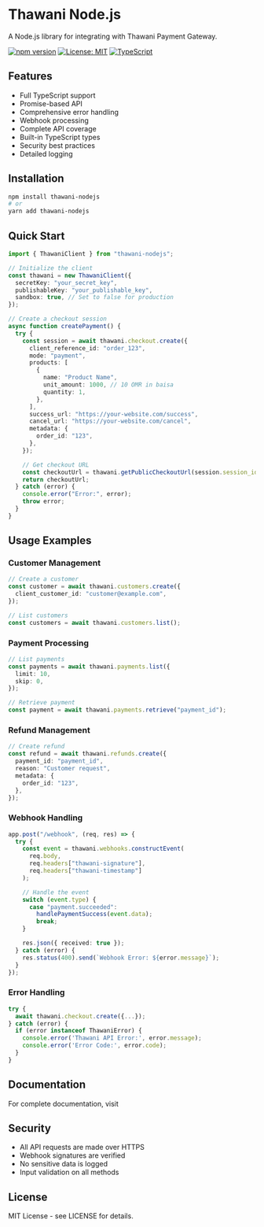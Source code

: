 # Thawani Node.js

A Node.js library for integrating with Thawani Payment Gateway.

[![npm version](https://badge.fury.io/js/thawani-node.svg)](https://badge.fury.io/js/thawani-node)
[![License: MIT](https://img.shields.io/badge/License-MIT-yellow.svg)](https://opensource.org/licenses/MIT)
[![TypeScript](https://img.shields.io/badge/TypeScript-Ready-blue.svg)](https://www.typescriptlang.org/)

## Features

- Full TypeScript support
- Promise-based API
- Comprehensive error handling
- Webhook processing
- Complete API coverage
- Built-in TypeScript types
- Security best practices
- Detailed logging

## Installation

```bash
npm install thawani-nodejs
# or
yarn add thawani-nodejs
```

## Quick Start

```typescript
import { ThawaniClient } from "thawani-nodejs";

// Initialize the client
const thawani = new ThawaniClient({
  secretKey: "your_secret_key",
  publishableKey: "your_publishable_key",
  sandbox: true, // Set to false for production
});

// Create a checkout session
async function createPayment() {
  try {
    const session = await thawani.checkout.create({
      client_reference_id: "order_123",
      mode: "payment",
      products: [
        {
          name: "Product Name",
          unit_amount: 1000, // 10 OMR in baisa
          quantity: 1,
        },
      ],
      success_url: "https://your-website.com/success",
      cancel_url: "https://your-website.com/cancel",
      metadata: {
        order_id: "123",
      },
    });

    // Get checkout URL
    const checkoutUrl = thawani.getPublicCheckoutUrl(session.session_id);
    return checkoutUrl;
  } catch (error) {
    console.error("Error:", error);
    throw error;
  }
}
```

## Usage Examples

### Customer Management

```typescript
// Create a customer
const customer = await thawani.customers.create({
  client_customer_id: "customer@example.com",
});

// List customers
const customers = await thawani.customers.list();
```

### Payment Processing

```typescript
// List payments
const payments = await thawani.payments.list({
  limit: 10,
  skip: 0,
});

// Retrieve payment
const payment = await thawani.payments.retrieve("payment_id");
```

### Refund Management

```typescript
// Create refund
const refund = await thawani.refunds.create({
  payment_id: "payment_id",
  reason: "Customer request",
  metadata: {
    order_id: "123",
  },
});
```

### Webhook Handling

```typescript
app.post("/webhook", (req, res) => {
  try {
    const event = thawani.webhooks.constructEvent(
      req.body,
      req.headers["thawani-signature"],
      req.headers["thawani-timestamp"]
    );

    // Handle the event
    switch (event.type) {
      case "payment.succeeded":
        handlePaymentSuccess(event.data);
        break;
    }

    res.json({ received: true });
  } catch (error) {
    res.status(400).send(`Webhook Error: ${error.message}`);
  }
});
```

### Error Handling

```typescript
try {
  await thawani.checkout.create({...});
} catch (error) {
  if (error instanceof ThawaniError) {
    console.error('Thawani API Error:', error.message);
    console.error('Error Code:', error.code);
  }
}
```

## Documentation

For complete documentation, visit

## Security

- All API requests are made over HTTPS
- Webhook signatures are verified
- No sensitive data is logged
- Input validation on all methods

## License

MIT License - see LICENSE for details.
